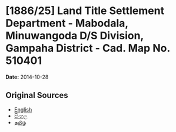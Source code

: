 # [1886/25] Land Title Settlement Department - Mabodala, Minuwangoda D/S Division, Gampaha District - Cad. Map No. 510401

**Date:** 2014-10-28

## Original Sources

- [English](https://documents.gov.lk/view/extra-gazettes/2014/10/1886-25_E.pdf)
- [සිංහල](https://documents.gov.lk/view/extra-gazettes/2014/10/1886-25_S.pdf)
- [தமிழ்](https://documents.gov.lk/view/extra-gazettes/2014/10/1886-25_T.pdf)
